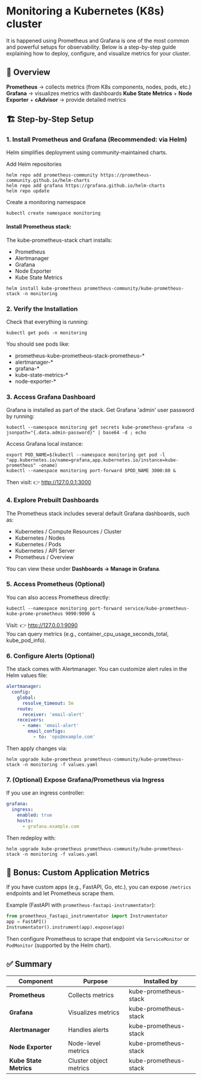 # Monitoring a Kubernetes (K8s) cluster 

It is happened using Prometheus and Grafana is one of the most common and powerful setups for observability. Below is a step-by-step guide explaining how to deploy, configure, and visualize metrics for your cluster.


## 🧩 Overview
**Prometheus** → collects metrics (from K8s components, nodes, pods, etc.)
**Grafana** → visualizes metrics with dashboards
**Kube State Metrics** + **Node Exporter** + **cAdvisor** → provide detailed metrics


## 🏗️ Step-by-Step Setup
### 1. Install Prometheus and Grafana (Recommended: via Helm)
Helm simplifies deployment using community-maintained charts.

Add Helm repositories
```
helm repo add prometheus-community https://prometheus-community.github.io/helm-charts
helm repo add grafana https://grafana.github.io/helm-charts
helm repo update
```

Create a monitoring namespace
```
kubectl create namespace monitoring
```

#### Install Prometheus stack:
The kube-prometheus-stack chart installs:
  * Prometheus
  * Alertmanager
  * Grafana
  * Node Exporter
  * Kube State Metrics

```
helm install kube-prometheus prometheus-community/kube-prometheus-stack -n monitoring
```


### 2. Verify the Installation
Check that everything is running:
```
kubectl get pods -n monitoring
```

You should see pods like:
  * prometheus-kube-prometheus-stack-prometheus-*
  * alertmanager-*
  * grafana-*
  * kube-state-metrics-*
  * node-exporter-*


### 3. Access Grafana Dashboard
Grafana is installed as part of the stack. Get Grafana 'admin' user password by running:
```
kubectl --namespace monitoring get secrets kube-prometheus-grafana -o jsonpath="{.data.admin-password}" | base64 -d ; echo
```

Access Grafana local instance:
```
export POD_NAME=$(kubectl --namespace monitoring get pod -l "app.kubernetes.io/name=grafana,app.kubernetes.io/instance=kube-prometheus" -oname)
kubectl --namespace monitoring port-forward $POD_NAME 3000:80 &
```

Then visit:
👉 http://127.0.0.1:3000


### 4. Explore Prebuilt Dashboards
The Prometheus stack includes several default Grafana dashboards, such as:
  * Kubernetes / Compute Resources / Cluster
  * Kubernetes / Nodes
  * Kubernetes / Pods
  * Kubernetes / API Server
  * Prometheus / Overview

You can view these under **Dashboards → Manage in Grafana**.


### 5. Access Prometheus (Optional)
You can also access Prometheus directly:
```
kubectl --namespace monitoring port-forward service/kube-prometheus-kube-prome-prometheus 9090:9090 &
```

Visit:
👉 http://127.0.0.1:9090  
You can query metrics (e.g., container_cpu_usage_seconds_total, kube_pod_info).


### 6. Configure Alerts (Optional)
The stack comes with Alertmanager. You can customize alert rules in the Helm values file:
```YAML
alertmanager:
  config:
    global:
      resolve_timeout: 5m
    route:
      receiver: 'email-alert'
    receivers:
      - name: 'email-alert'
        email_configs:
          - to: 'ops@example.com'
```

Then apply changes via:
```
helm upgrade kube-prometheus prometheus-community/kube-prometheus-stack -n monitoring -f values.yaml
```


### 7. (Optional) Expose Grafana/Prometheus via Ingress
If you use an ingress controller:
```YAML
grafana:
  ingress:
    enabled: true
    hosts:
      - grafana.example.com
```

Then redeploy with:
```
helm upgrade kube-prometheus prometheus-community/kube-prometheus-stack -n monitoring -f values.yaml
```


## 🧠 Bonus: Custom Application Metrics
If you have custom apps (e.g., FastAPI, Go, etc.), you can expose `/metrics` endpoints and let Prometheus scrape them.

Example (FastAPI with `prometheus-fastapi-instrumentator`):
```Python
from prometheus_fastapi_instrumentator import Instrumentator
app = FastAPI()
Instrumentator().instrument(app).expose(app)
```

Then configure Prometheus to scrape that endpoint via `ServiceMonitor` or `PodMonitor` (supported by the Helm chart).


## ✅ Summary

| Component              | Purpose                | Installed by          |
|------------------------|------------------------|-----------------------|
| **Prometheus**         | Collects metrics       | kube-prometheus-stack |
| **Grafana**            | Visualizes metrics     | kube-prometheus-stack |
| **Alertmanager**       | Handles alerts         | kube-prometheus-stack |
| **Node Exporter**      | Node-level metrics     | kube-prometheus-stack |
| **Kube State Metrics** | Cluster object metrics | kube-prometheus-stack |

